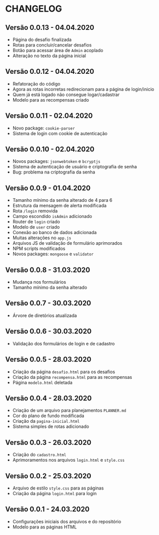 # CHANGELOG

## Versão 0.0.13 - 04.04.2020
- Página do desafio finalizada
- Rotas para concluir/cancelar desafios
- Botão para acessar área de `Admin` acoplado
- Alteração no texto da página inicial

## Versão 0.0.12 - 04.04.2020
- Refatoração do código
- Agora as rotas incorretas redirecionam para a página de login/inicio
- Quem já está logado não consegue logar/cadastrar
- Modelo para as recompensas criado

## Versão 0.0.11 - 02.04.2020
- Novo package: `cookie-parser`
- Sistema de login com cookie de autenticação

## Versão 0.0.10 - 02.04.2020
- Novos packages: `jsonwebtoken` e `bcryptjs`
- Sistema de autenticação de usuário e criptografia de senha
- Bug: problema na criptografia da senha

## Versão 0.0.9 - 01.04.2020
- Tamanho mínimo da senha alterado de 4 para 6
- Estrutura da mensagem de alerta modificada
- Rota `/login` removida
- Campo escondido `isAdmin` adicionado
- Router de `login` criado
- Modelo de `user` criado
- Conexão ao banco de dados adicionada
- Muitas alterações no `app.js`
- Arquivos JS de validação de formulário aprimorados
- NPM scripts modificados
- Novos packages: `mongoose` e `validator`

## Versão 0.0.8 - 31.03.2020
- Mudança nos formulários
- Tamanho mínimo da senha alterado

## Versão 0.0.7 - 30.03.2020
- Árvore de diretórios atualizada

## Versão 0.0.6 - 30.03.2020
- Validação dos formulários de login e de cadastro

## Versão 0.0.5 - 28.03.2020
- Criação da página `desafio.html` para os desafios
- Criação da página `recompensa.html` para as recompensas
- Página `modelo.html` deletada

## Versão 0.0.4 - 28.03.2020
- Criação de um arquivo para planejamentos `PLANNER.md`
- Cor do plano de fundo modificada
- Criação da `pagina-inicial.html`
- Sistema simples de rotas adicionado

## Versão 0.0.3 - 26.03.2020
- Criação do `cadastro.html`
- Aprimoramentos nos arquivos `login.html` e `style.css`

## Versão 0.0.2 - 25.03.2020
- Arquivo de estilo `style.css` para as páginas
- Criação da página `login.html` para login

## Versão 0.0.1 - 24.03.2020
- Configurações iniciais dos arquivos e do repositório
- Modelo para as páginas HTML
